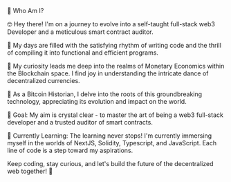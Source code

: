 🤠 Who Am I?


🤓 Hey there! I'm on a journey to evolve into a self-taught full-stack web3 Developer and a meticulous smart contract auditor.

📝 My days are filled with the satisfying rhythm of writing code and the thrill of compiling it into functional and efficient programs.

💸 My curiosity leads me deep into the realms of Monetary Economics within the Blockchain space. I find joy in understanding the intricate dance of decentralized currencies.

📜 As a Bitcoin Historian, I delve into the roots of this groundbreaking technology, appreciating its evolution and impact on the world.

🎯 Goal: My aim is crystal clear - to master the art of being a web3 full-stack developer and a trusted auditor of smart contracts.

🌱 Currently Learning: The learning never stops! I'm currently immersing myself in the worlds of NextJS, Solidity, Typescript, and JavaScript. Each line of code is a step toward my aspirations.

Keep coding, stay curious, and let's build the future of the decentralized web together! 🚀
